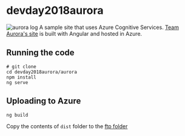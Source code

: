 # devday2018aurora
![aurora log](https://aurorainsightsdev.azurewebsites.net/banner.png)
A sample site that uses Azure Cognitive Services. [Team Aurora's site](https://aurorainsightsdev.azurewebsites.net/) is built with Angular and hosted in Azure.

## Running the code

```
# git clone
cd devday2018aurora/aurora
npm install
ng serve
```

## Uploading to Azure

```
ng build
```

Copy the contents of `dist` folder to the [ftp folder](ftp://waws-prod-am2-191.ftp.azurewebsites.windows.net/site/wwwroot/)


